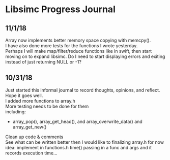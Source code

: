 # Libsimc Progress Journal

## 11/1/18
Array now implements better memory space copying with memcpy().  
I have also done more tests for the functions I wrote yesterday.  
Perhaps I will make map/filter/reduce functions like in swift, then start moving on to expand libsimc. 
Do I need to start displaying errors and exiting instead of just returning NULL or -1? 

## 10/31/18
Just started this informal journal to record thoughts, opinions, and reflect. Hope it goes well.  
I added more functions to array.h  
More testing needs to be done for them  
including:  
* array_pop(), array_get_head(), and array_overwrite_data() and array_get_new()

Clean up code & comments   
See what can be written better then I would like to finalizing array.h for now  
idea: implement in functions.h time() passing in a func and args and it records execution time...